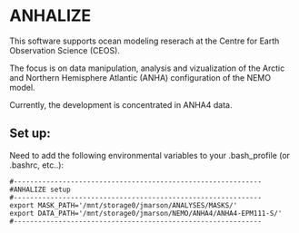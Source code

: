 # ANHALIZE

This software supports ocean modeling reserach at the Centre for Earth Observation Science (CEOS). 

The focus is on data manipulation, analysis and vizualization of the Arctic and Northern Hemisphere Atlantic (ANHA) configuration of the NEMO model. 

Currently, the development is concentrated in ANHA4 data. 




## Set up:

Need to add the following environmental variables to your .bash_profile (or .bashrc, etc..):
``` 
#------------------------------------------------------------- 
#ANHALIZE setup
#-------------------------------------------------------------
export MASK_PATH='/mnt/storage0/jmarson/ANALYSES/MASKS/'
export DATA_PATH='/mnt/storage0/jmarson/NEMO/ANHA4/ANHA4-EPM111-S/'
#-------------------------------------------------------------
```